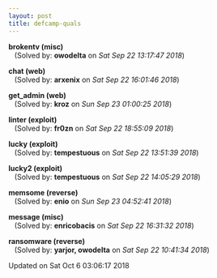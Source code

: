```yaml
---
layout: post
title: defcamp-quals
---
```


<!--break-->

**brokentv (misc)**  
&nbsp;&nbsp;&nbsp;(Solved by: **owodelta** on _Sat Sep 22 13:17:47 2018_)  
  
**chat (web)**  
&nbsp;&nbsp;&nbsp;(Solved by: **arxenix** on _Sat Sep 22 16:01:46 2018_)  
  
**get_admin (web)**  
&nbsp;&nbsp;&nbsp;(Solved by: **kroz** on _Sun Sep 23 01:00:25 2018_)  
  
**linter (exploit)**  
&nbsp;&nbsp;&nbsp;(Solved by: **fr0zn** on _Sat Sep 22 18:55:09 2018_)  
  
**lucky (exploit)**  
&nbsp;&nbsp;&nbsp;(Solved by: **tempestuous** on _Sat Sep 22 13:51:39 2018_)  
  
**lucky2 (exploit)**  
&nbsp;&nbsp;&nbsp;(Solved by: **tempestuous** on _Sat Sep 22 14:05:29 2018_)  
  
**memsome (reverse)**  
&nbsp;&nbsp;&nbsp;(Solved by: **enio** on _Sun Sep 23 04:52:41 2018_)  
  
**message (misc)**  
&nbsp;&nbsp;&nbsp;(Solved by: **enricobacis** on _Sat Sep 22 16:31:32 2018_)  
  
**ransomware (reverse)**  
&nbsp;&nbsp;&nbsp;(Solved by: **yarjor, owodelta** on _Sat Sep 22 10:41:34 2018_)  
  


Updated on Sat Oct  6 03:06:17 2018

